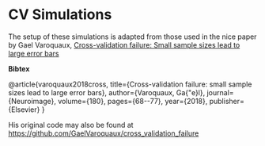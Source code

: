 # CV Simulations #

The setup of these simulations is adapted from those used in the nice paper by Gael Varoquaux,
[Cross-validation failure: Small sample sizes lead to large error bars](https://www.sciencedirect.com/science/article/pii/S1053811917305311)

**Bibtex**

@article{varoquaux2018cross,
  title={Cross-validation failure: small sample sizes lead to large error bars},
  author={Varoquaux, Ga{\"e}l},
  journal={Neuroimage},
  volume={180},
  pages={68--77},
  year={2018},
  publisher={Elsevier}
}

His original code may also be found at https://github.com/GaelVaroquaux/cross_validation_failure
